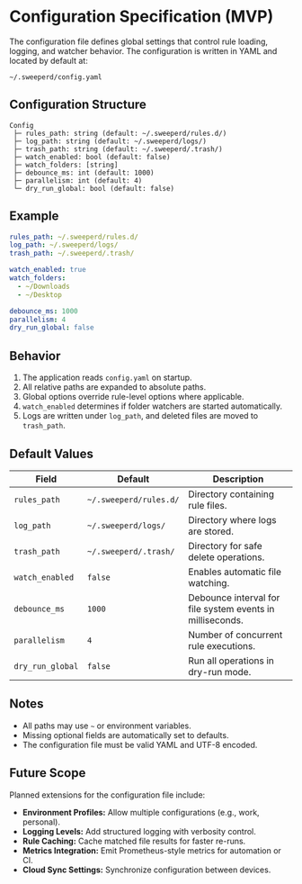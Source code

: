 # Configuration Specification (MVP)

The configuration file defines global settings that control rule loading, logging,
and watcher behavior. The configuration is written in YAML and located by default at:

```
~/.sweeperd/config.yaml
```

## Configuration Structure

```
Config
 ├─ rules_path: string (default: ~/.sweeperd/rules.d/)
 ├─ log_path: string (default: ~/.sweeperd/logs/)
 ├─ trash_path: string (default: ~/.sweeperd/.trash/)
 ├─ watch_enabled: bool (default: false)
 ├─ watch_folders: [string]
 ├─ debounce_ms: int (default: 1000)
 ├─ parallelism: int (default: 4)
 └─ dry_run_global: bool (default: false)
```

## Example

```yaml
rules_path: ~/.sweeperd/rules.d/
log_path: ~/.sweeperd/logs/
trash_path: ~/.sweeperd/.trash/

watch_enabled: true
watch_folders:
  - ~/Downloads
  - ~/Desktop

debounce_ms: 1000
parallelism: 4
dry_run_global: false
```

## Behavior

1. The application reads `config.yaml` on startup.
2. All relative paths are expanded to absolute paths.
3. Global options override rule-level options where applicable.
4. `watch_enabled` determines if folder watchers are started automatically.
5. Logs are written under `log_path`, and deleted files are moved to `trash_path`.

## Default Values

| Field | Default | Description |
|--------|----------|-------------|
| `rules_path` | `~/.sweeperd/rules.d/` | Directory containing rule files. |
| `log_path` | `~/.sweeperd/logs/` | Directory where logs are stored. |
| `trash_path` | `~/.sweeperd/.trash/` | Directory for safe delete operations. |
| `watch_enabled` | `false` | Enables automatic file watching. |
| `debounce_ms` | `1000` | Debounce interval for file system events in milliseconds. |
| `parallelism` | `4` | Number of concurrent rule executions. |
| `dry_run_global` | `false` | Run all operations in dry-run mode. |

## Notes

- All paths may use `~` or environment variables.
- Missing optional fields are automatically set to defaults.
- The configuration file must be valid YAML and UTF-8 encoded.

## Future Scope

Planned extensions for the configuration file include:

- **Environment Profiles:** Allow multiple configurations (e.g., work, personal).
- **Logging Levels:** Add structured logging with verbosity control.
- **Rule Caching:** Cache matched file results for faster re-runs.
- **Metrics Integration:** Emit Prometheus-style metrics for automation or CI.
- **Cloud Sync Settings:** Synchronize configuration between devices.

